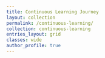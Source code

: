 ```yaml
---
title: Continuous Learning Journey
layout: collection
permalink: /continuous-learning/
collection: continuous-learning
entries_layout: grid
classes: wide
author_profile: true
---
```

